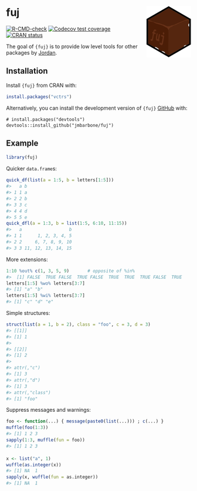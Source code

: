 
<!-- README.md is generated from README.Rmd. Please edit that file -->

# fuj <a href='https://github.com/jmbarbone/fuj'><img src='man/figures/logo.png' align="right" height="139" /></a>

<!-- badges: start -->

[![R-CMD-check](https://github.com/jmbarbone/fuj/actions/workflows/R-CMD-check.yaml/badge.svg)](https://github.com/jmbarbone/fuj/actions/workflows/R-CMD-check.yaml)
[![Codecov test
coverage](https://codecov.io/gh/jmbarbone/fuj/branch/main/graph/badge.svg)](https://app.codecov.io/gh/jmbarbone/fuj?branch=main)
[![CRAN
status](https://www.r-pkg.org/badges/version/fuj)](https://CRAN.R-project.org/package=fuj)
<!-- badges: end -->

The goal of `{fuj}` is to provide low level tools for other packages by
[Jordan](https://github.com/jmbarbone).

## Installation

Install `{fuj}` from CRAN with:

``` r
install.packages("vctrs")
```

Alternatively, you can install the development version of `{fuj}`
[GitHub](https://github.com/) with:

    # install.packages("devtools")
    devtools::install_github("jmbarbone/fuj")

## Example

``` r
library(fuj)
```

Quicker `data.frame`s:

``` r
quick_df(list(a = 1:5, b = letters[1:5]))
#>   a b
#> 1 1 a
#> 2 2 b
#> 3 3 c
#> 4 4 d
#> 5 5 e
quick_dfl(a = 1:3, b = list(1:5, 6:10, 11:15))
#>   a                  b
#> 1 1      1, 2, 3, 4, 5
#> 2 2     6, 7, 8, 9, 10
#> 3 3 11, 12, 13, 14, 15
```

More extensions:

``` r
1:10 %out% c(1, 3, 5, 9)       # opposite of %in% 
#>  [1] FALSE  TRUE FALSE  TRUE FALSE  TRUE  TRUE  TRUE FALSE  TRUE
letters[1:5] %wo% letters[3:7]
#> [1] "a" "b"
letters[1:5] %wi% letters[3:7]
#> [1] "c" "d" "e"
```

Simple structures:

``` r
struct(list(a = 1, b = 2), class = "foo", c = 3, d = 3)
#> [[1]]
#> [1] 1
#> 
#> [[2]]
#> [1] 2
#> 
#> attr(,"c")
#> [1] 3
#> attr(,"d")
#> [1] 3
#> attr(,"class")
#> [1] "foo"
```

Suppress messages and warnings:

``` r
foo <- function(...) { message(paste0(list(...))) ; c(...) }
muffle(foo(1:3))
#> [1] 1 2 3
sapply(1:3, muffle(fun = foo))
#> [1] 1 2 3

x <- list("a", 1)
wuffle(as.integer(x))
#> [1] NA  1
sapply(x, wuffle(fun = as.integer))
#> [1] NA  1
```
